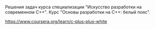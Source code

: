 Решения задач курса специализации "Искусство разработки на современном С++". Курс "Основы разработки на С++: белый пояс".

https://www.coursera.org/learn/c-plus-plus-white